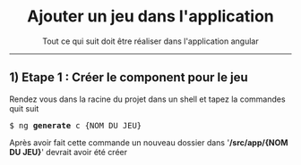   <link rel="stylesheet" href="https://use.fontawesome.com/releases/v6.1.1/css/all.css">
<h1 align=center>Ajouter un jeu dans l'application</h1> 
<p align=center><i class='fa-solid fa-exclamation-triangle fa-lg' style='color : yellow'></i> Tout ce qui suit doit être réaliser dans l'application angular</p>

<hr>

<p align=center></p>

## 1) Etape 1 : Créer le component pour le jeu
Rendez vous dans la racine du projet dans un shell et tapez la commandes quit suit
<pre>
$ ng <b>generate</b> c {NOM DU JEU} 
</pre>

Après avoir fait cette commande un nouveau dossier dans '<b>/src/app/{NOM DU JEU}</b>' devrait avoir été créer
